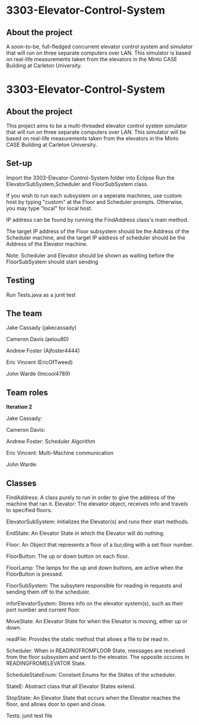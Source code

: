 # 3303-Elevator-Control-System

## About the project
A soon-to-be, full-fledged concurrent elevator control system and simulator that will run on three separate computers over LAN. This simulator is based on real-life measurements taken from the elevators in the Minto CASE Building at Carleton University.
# 3303-Elevator-Control-System

## About the project
This project aims to be a multi-threaded elevator control system simulator that will run on three separate computers over LAN. This simulator will be based on real-life measurements taken from the elevators in the Minto CASE Building at Carleton University.

## Set-up
  Import the 3303-Elevator-Control-System folder into Eclipse
  Run the ElevatorSubSystem,Scheduler and FloorSubSystem class. 
  
  If you wish to run each subsystem on a seperate machines, use custom host by typing "custom" at the Floor and Scheduler prompts. 
  Otherwise, you may type "local" for local host.
  
  IP address can be found by running the FindAddress class's main method. 
  
The target IP address of the Floor subsystem should be the Address of the Scheduler machine, and the target IP address of scheduler should be the Address of the Elevator machine.
  
Note: Scheduler and Elevator should be shown as waiting before the FloorSubSystem should start sending

## Testing
  Run Tests.java as a junit test

## The team
Jake Cassady (jakecassady)

Cameron Davis (aeiou80)

Andrew Foster (Ajfoster4444)

Eric Vincent (EricOfTweed)

John Warde (Imcool4789)

## Team roles
**Iteration 2**

  Jake Cassady:
  
  Cameron Davis: 
  
  Andrew Foster: Scheduler Algorithm
  
  Eric Vincent: Multi-Machine communication
  
  John Warde: 
  
## Classes
 FindAddress: A class purely to run in order to give the address of the machine that ran it.
 Elevator: The elevator object, receives info and travels to specified floors.
 
 ElevatorSubSystem: initializes the Elevator(s) and runs their start methods.
 
 EndState: An Elevator State in which the Elevator will do nothing.
 
 Floor: An Object that represents a floor of a bui;ding with a set floor number.
 
 FloorButton: The up or down button on each floor.
 
 FloorLamp: The lamps for the up and down buttons, are active when the FloorButton is pressed.
 
 FloorSubSystem: The subsytem responsible for reading in requests and sending them off to the scheduler.
 
 inforElevatorSystem: Stores info on the elevator system(s), such as their port number and current floor.
 
 MoveState: An Elevator State for when the Elevator is moving, either up or down.
 
 readFile: Provides the static method that allows a file to be read in.
 
 Scheduler: When in READINGFROMFLOOR State, messages are received from the floor subsystem and sent to the elevator. The opposite occures in READINGFROMELEVATOR State.
 
 ScheduleStateEnum: Constant Enums for the States of the scheduler.
 
 StateE: Abstract class that all Elevator States extend.
 
 StopState: An Elevator State that occurs when the Elevator reaches the floor, and allows door to open and close.

 Tests: junit test file
